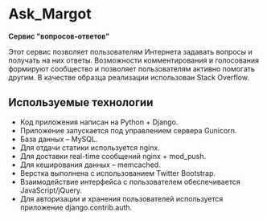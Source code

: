 # Ask_Margot
**Cервис "вопросов-ответов"**

Этот сервис позволяет пользователям Интернета задавать вопросы и получать на них ответы. 
Возможности комментирования и голосования формируют сообщество и позволяет пользователям активно помогать другим.
В качестве образца реализации использован Stack Overflow.


## Используемые технологии
* Код приложения написан на Python + Django.
* Приложение запускается под управлением сервера Gunicorn.
* База данных – MySQL.
* Для отдачи статики используется nginx.
* Для доставки real-time сообщений nginx + mod_push.
* Для кеширования данных – memcached.
* Верстка выполнена с использованием Twitter Bootstrap.
* Взаимодействие интерфейса с пользователем обеспечивается JavaScript/jQuery.
* Для авторизации и хранения пользователей используется приложение django.contrib.auth.
